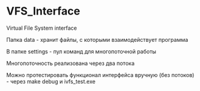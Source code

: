 # VFS_Interface
Virtual File System interface

Папка data - хранит файлы, с которыми взаимодействует программа

В папке settings - пул команд для многопоточной работы

Многопоточность реализована через два потока

Можно протестировать функционал интерфейса вручную (без потоков) - через make debug и ivfs_test.exe
